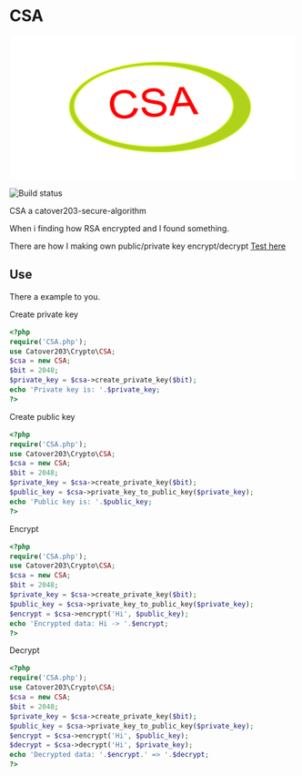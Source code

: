 # CSA
<div align="center"><img alt="CSA" src="https://github.com/Catover203/CSA/raw/main/CSA.png" width="500" height="250"></div>


![Build status](https://travis-ci.org/php/php-src.svg?branch=master)

CSA a catover203-secure-algorithm

When i finding how RSA encrypted and I found something.

There are how I making own public/private key encrypt/decrypt
<a href="https://csa.catboom.ml">Test here</a>
## Use
 There a example to you.
 
 Create private key
```php
<?php
require('CSA.php');
use Catover203\Crypto\CSA;
$csa = new CSA;
$bit = 2048;
$private_key = $csa->create_private_key($bit);
echo 'Private key is: '.$private_key;
?>
```

 Create public key

 ```php
<?php
require('CSA.php');
use Catover203\Crypto\CSA;
$csa = new CSA;
$bit = 2048;
$private_key = $csa->create_private_key($bit);
$public_key = $csa->private_key_to_public_key($private_key);
echo 'Public key is: '.$public_key;
?>
```
Encrypt
```php
<?php
require('CSA.php');
use Catover203\Crypto\CSA;
$csa = new CSA;
$bit = 2048;
$private_key = $csa->create_private_key($bit);
$public_key = $csa->private_key_to_public_key($private_key);
$encrypt = $csa->encrypt('Hi', $public_key);
echo 'Encrypted data: Hi -> '.$encrypt;
?>
```

Decrypt
```php
<?php
require('CSA.php');
use Catover203\Crypto\CSA;
$csa = new CSA;
$bit = 2048;
$private_key = $csa->create_private_key($bit);
$public_key = $csa->private_key_to_public_key($private_key);
$encrypt = $csa->encrypt('Hi', $public_key);
$decrypt = $csa->decrypt('Hi', $private_key);
echo 'Decrypted data: '.$encrypt.' => '.$decrypt;
?>
```
